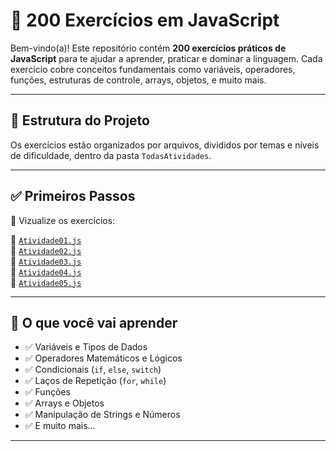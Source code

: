 # 🚀 200 Exercícios em JavaScript

Bem-vindo(a)! Este repositório contém **200 exercícios práticos de JavaScript** para te ajudar a aprender, praticar e dominar a linguagem. Cada exercício cobre conceitos fundamentais como variáveis, operadores, funções, estruturas de controle, arrays, objetos, e muito mais.

---

## 📂 Estrutura do Projeto

Os exercícios estão organizados por arquivos, divididos por temas e níveis de dificuldade, dentro da pasta `TodasAtividades`.

---

## ✅ Primeiros Passos

🔹 Vizualize os exercícios:

📁 [`Atividade01.js`](TodasAtividades/Atividade01.js)  
📁 [`Atividade02.js`](TodasAtividades/Atividade02.js)  
📁 [`Atividade03.js`](TodasAtividades/Atividade03.js)  
📁 [`Atividade04.js`](TodasAtividades/Atividade04.js)  
📁 [`Atividade05.js`](TodasAtividades/Atividade05.js)


---

## 🧠 O que você vai aprender

- ✅ Variáveis e Tipos de Dados  
- ✅ Operadores Matemáticos e Lógicos  
- ✅ Condicionais (`if`, `else`, `switch`)  
- ✅ Laços de Repetição (`for`, `while`)  
- ✅ Funções  
- ✅ Arrays e Objetos  
- ✅ Manipulação de Strings e Números  
- ✅ E muito mais...

---


